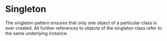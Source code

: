 # Singleton
The singleton pattern ensures that only one object of a particular class is ever created. All further references to objects of the singleton class refer to the same underlying instance.
